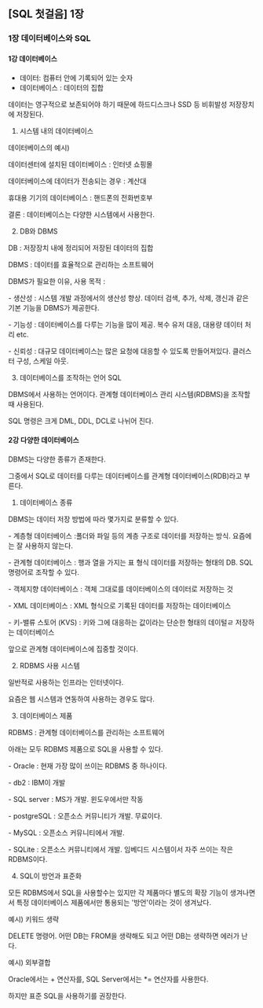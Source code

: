 ## [SQL 첫걸음] 1장

### 1장 데이터베이스와 SQL

#### 1강 데이터베이스

- 데이터: 컴퓨터 안에 기록되어 있는 숫자
- 데이터베이스 : 데이터의 집합

데이터는 영구적으로 보존되어야 하기 때문에 하드디스크나 SSD 등 비휘발성 저장장치에 저장된다.

1. 시스템 내의 데이터베이스

데이터베이스의 예시)

데이터센터에 설치된 데이터베이스 : 인터넷 쇼핑몰

데이터베이스에 데이터가 전송되는 경우 : 계산대

휴대용 기기의 데이터베이스 : 핸드폰의 전화번호부

결론 : 데이터베이스는 다양한 시스템에서 사용한다.

 

2. DB와 DBMS

DB : 저장장치 내에 정리되어 저장된 데이터의 집합

DBMS : 데이터를 효율적으로 관리하는 소프트웨어

 

DBMS가 필요한 이유, 사용 목적 :

\- 생산성 : 시스템 개발 과정에서의 생산성 향상. 데이터 검색, 추가, 삭제, 갱신과 같은 기본 기능을 DBMS가 제공한다.

\- 기능성 : 데이터베이스를 다루는 기능을 많이 제공. 복수 유저 대응, 대용량 데이터 처리 etc.

\- 신뢰성 : 대규모 데이터베이스는 많은 요청에 대응할 수 있도록 만들어져있다. 클러스터 구성, 스케일 아웃.

 

3. 데이터베이스를 조작하는 언어 SQL

DBMS에서 사용하는 언어이다. 관계형 데이터베이스 관리 시스템(RDBMS)을 조작할 때 사용된다. 

SQL 명령은 크게 DML, DDL, DCL로 나뉘어 진다. 



#### 2강 다양한 데이터베이스

DBMS는 다양한 종류가 존재한다. 

그중에서 SQL로 데이터를 다루는 데이터베이스를 관계형 데이터베이스(RDB)라고 부른다. 

 

1. 데이터베이스 종류

DBMS는 데이터 저장 방법에 따라 몇가지로 분류할 수 있다.

\- 계층형 데이터베이스 :폴더와 파일 등의 계층 구조로 데이터를 저장하는 방식. 요즘에는 잘 사용하지 않는다.

\- 관계형 데이터베이스 : 행과 열을 가지는 표 형식 데이터를 저장하는 형태의 DB. SQL 명령어로 조작할 수 있다. 

\- 객체지향 데이터베이스 : 객체 그대로를 데이터베이스의 데이터로 저장하는 것

\- XML 데이터베이스 : XML 형식으로 기록된 데이터를 저장하는 데이터베이스

\- 키-밸류 스토어 (KVS) : 키와 그에 대응하는 값이라는 단순한 형태의 데이털ㄹ 저장하는 데이터베이스

앞으로 관계형 데이터베이스에 집중할 것이다. 

 

2. RDBMS 사용 시스템

일반적로 사용하는 인프라는 인터넷이다.

요즘은 웹 시스템과 연동하여 사용하는 경우도 많다. 

 

3. 데이터베이스 제품

RDBMS : 관계형 데이터베이스를 관리하는 소프트웨어

아래는 모두 RDBMS 제품으로 SQL을 사용할 수 있다.

\- Oracle : 현재 가장 많이 쓰이는 RDBMS 중 하나이다.

\- db2 : IBM이 개발

\- SQL server : MS가 개발. 윈도우에서만 작동

\- postgreSQL : 오픈소스 커뮤니티가 개발. 무료이다.

\- MySQL : 오픈소스 커뮤니티에서 개발.

\- SQLite : 오픈소스 커뮤니티에서 개발. 임베디드 시스템이서 자주 쓰이는 작은 RDBMS이다.

 

4. SQL이 방언과 표준화

모든 RDBMS에서 SQL을 사용할수는 있지만 각 제품마다 별도의 확장 기능이 생겨나면서 특정 데이터베이스 제품에서만 통용되는 '방언'이라는 것이 생겨났다.

예시) 키워드 생략

DELETE 명령어. 어떤 DB는 FROM을 생략해도 되고 어떤 DB는 생략하면 에러가 난다. 

예시) 외부결합

Oracle에서는 + 연산자를, SQL Server에서는 *= 연산자를 사용한다.

하지만 표준 SQL을 사용하기를 권장한다. 